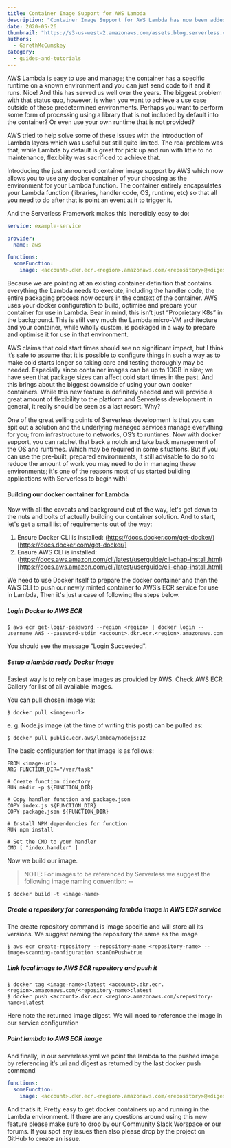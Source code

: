 ```yaml
---
title: Container Image Support for AWS Lambda
description: "Container Image Support for AWS Lambda has now been added. Read up on why you may (or may not) want to use it and how easy it is to use with the framework"
date: 2020-05-26
thumbnail: "https://s3-us-west-2.amazonaws.com/assets.blog.serverless.com/lambda-docker-support/serverless-framework-docker.png"
authors:
  - GarethMcCumskey
category:
  - guides-and-tutorials
---
```


AWS Lambda is easy to use and manage; the container has a specific runtime on a known environment and you can just send code to it and it runs. Nice! And this has served us well over the years. The biggest problem with that status quo, however, is when you want to achieve a use case outside of these predetermined environments. Perhaps you want to perform some form of processing using a library that is not included by default into the container? Or even use your own runtime that is not provided?

AWS tried to help solve some of these issues with the introduction of Lambda layers which was useful but still quite limited. The real problem was that, while Lambda by default is great for pick up and run with little to no maintenance, flexibility was sacrificed to achieve that.

Introducing the just announced container image support by AWS which now allows you to use any docker container of your choosing as the environment for your Lambda function. The container entirely encapsulates your Lambda function (libraries, handler code, OS, runtime, etc) so that all you need to do after that is point an event at it to trigger it.

And the Serverless Framework makes this incredibly easy to do:


```yml
service: example-service

provider:
  name: aws

functions:
  someFunction:
    image: <account>.dkr.ecr.<region>.amazonaws.com/<repository>@<digest>
```
Because we are pointing at an existing container definition that contains everything the Lambda needs to execute, including the handler code, the entire packaging process now occurs in the context of the container. AWS uses your docker configuration to build, optimise and prepare your container for use in Lambda. Bear in mind, this isn’t just “Proprietary K8s” in the background. This is still very much the Lambda micro-VM architecture and your container, while wholly custom, is packaged in a way to prepare and optimise it for use in that environment.

AWS claims that cold start times should see no significant impact, but I think it’s safe to assume that it is possible to configure things in such a way as to make cold starts longer so taking care and testing thoroughly may be needed. Especially since container images can be up to 10GB in size; we have seen that package sizes can affect cold start times in the past.
And this brings about the biggest downside of using your own docker containers. While this new feature is definitely needed and will provide a great amount of flexibility to the platform and Serverless development in general, it really should be seen as a last resort. Why?

One of the great selling points of Serverless development is that you can spit out a solution and the underlying managed services manage everything for you; from infrastructure to networks, OS’s to runtimes. Now with docker support, you can ratchet that back a notch and take back management of the OS and runtimes. Which may be required in some situations. But if you can use the pre-built, prepared environments, it still advisable to do so to reduce the amount of work you may need to do in managing these environments; it's one of the reasons most of us started building applications with Serverless to begin with!

#### Building our docker container for Lambda

Now with all the caveats and background out of the way, let's get down to the nuts and bolts of actually building our container solution. And to start, let's get a small list of requirements out of the way:
1. Ensure Docker CLI is installed: (https://docs.docker.com/get-docker/)[https://docs.docker.com/get-docker/]
2. Ensure AWS CLI is installed: (https://docs.aws.amazon.com/cli/latest/userguide/cli-chap-install.html)[https://docs.aws.amazon.com/cli/latest/userguide/cli-chap-install.html]

We need to use Docker itself to prepare the docker container and then the AWS CLI to push our newly minted container to AWS’s ECR service for use in Lambda, Then it's just a case of following the steps below.

##### Login Docker to AWS ECR

```
$ aws ecr get-login-password --region <region> | docker login --username AWS --password-stdin <account>.dkr.ecr.<region>.amazonaws.com
```

You should see the message "Login Succeeded".

##### Setup a lambda ready Docker image

Easiest way is to rely on base images as provided by AWS. Check AWS ECR Gallery for list of all available images.

You can pull chosen image via:
```
$ docker pull <image-url>
```

e. g. Node.js image (at the time of writing this post)  can be pulled as:

```
$ docker pull public.ecr.aws/lambda/nodejs:12
```

The basic configuration for that image is as follows:

```
FROM <image-url>
ARG FUNCTION_DIR="/var/task"

# Create function directory
RUN mkdir -p ${FUNCTION_DIR}

# Copy handler function and package.json
COPY index.js ${FUNCTION_DIR}
COPY package.json ${FUNCTION_DIR}

# Install NPM dependencies for function
RUN npm install

# Set the CMD to your handler
CMD [ "index.handler" ]
```
Now we build our image.

> NOTE: For images to be referenced by Serverless we suggest the following image naming convention: <service>-<stage>-<functionName>

```
$ docker build -t <image-name>
```

##### Create a repository for corresponding lambda image in AWS ECR service

The create repository command is image specific and will store all its versions. We suggest naming the repository the same as the image

```
$ aws ecr create-repository --repository-name <repository-name> --image-scanning-configuration scanOnPush=true
```

##### Link local image to AWS ECR repository and push it
```
$ docker tag <image-name>:latest <account>.dkr.ecr.<region>.amazonaws.com/<repository-name>:latest
$ docker push <account>.dkr.ecr.<region>.amazonaws.com/<repository-name>:latest
```
Here note the returned image digest. We will need to reference the image in our service configuration

##### Point lambda to AWS ECR image

And finally, in our serverless.yml we point the lambda to the pushed image by referencing it’s uri and digest as returned by the last docker push command

```yml
functions:
  someFunction:
    image: <account>.dkr.ecr.<region>.amazonaws.com/<repository>@<digest>
```

And that’s it. Pretty easy to get docker containers up and running in the Lambda environment. If there are any questions around using this new feature please make sure to drop by our Community Slack Worspace or our forums. If you spot any issues then also please drop by the project on GitHub to create an issue.


